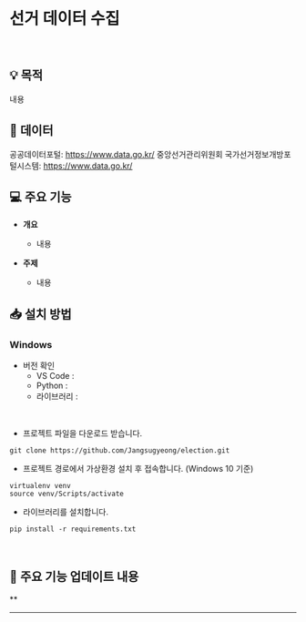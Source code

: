 # 선거 데이터 수집
<br/>

## 💡 목적

내용
<br/>

## 📁 데이터
공공데이터포털: <https://www.data.go.kr/>
중앙선거관리위원회 국가선거정보개방포털시스템: <https://www.data.go.kr/>

## 💻 주요 기능

- **개요**
  - 내용

- **주제**
  - 내용

## 📥 설치 방법

### Windows
- 버전 확인
  - VS Code : 
  - Python : 
  - 라이브러리 : 
</br>

- 프로젝트 파일을 다운로드 받습니다.
```
git clone https://github.com/Jangsugyeong/election.git
```
- 프로젝트 경로에서 가상환경 설치 후 접속합니다. (Windows 10 기준)
```
virtualenv venv
source venv/Scripts/activate
```
- 라이브러리를 설치합니다.
```
pip install -r requirements.txt
```
<br/>

## 📅 주요 기능 업데이트 내용 <br/>
**

---
